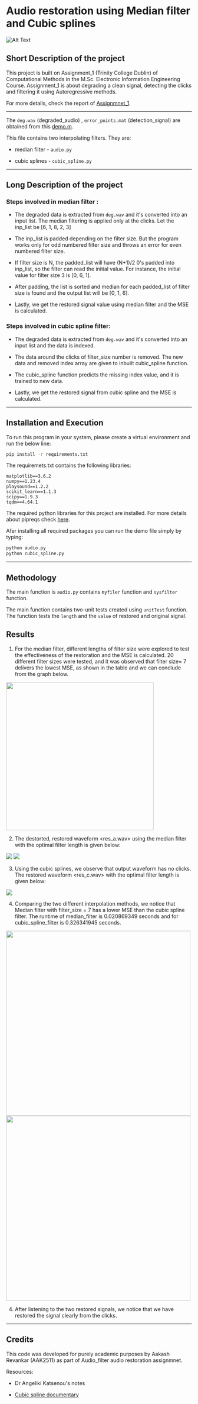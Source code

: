# Audio restoration using Median filter and Cubic splines 

![Alt Text](https://media.tenor.com/Ygc9gvPedwwAAAAC/voice-sound.gif)
 

## Short Description of the project 

This project is built on Assignment_1 (Trinity College Dublin) of Computational Methods in the M.Sc. Electronic Information Engineering Course. Assignment_1 is about degrading a clean signal, detecting the clicks and filtering it using Autoregressive methods. 

 
 

For more details, check the report of [Assignmnet_1](https://github.com/AakashRevankar/Auto_regressive_filter/blob/main/55C22_Assignment1.pdf). 

 
 

--- 

The ```deg.wav``` (degraded_audio) , ```error_points.mat``` (detection_signal) are obtained from this [demo.m](https://github.com/AakashRevankar/Auto_regressive_filter/blob/main/demo.m). 

 
 

This file contains two interpolating filters. They are: 

 
 

- median filter - ```audio.py``` 

- cubic splines - ```cubic_spline.py``` 

 
 

--- 

## Long Description of the project  

 
 

### Steps involved in median filter : 

- The degraded data is extracted from ```deg.wav``` and it's converted into an input list. The median filtering is applied only at the clicks. Let the inp_list be [6, 1, 8, 2, 3] 

- The inp_list is padded depending on the filter size. But the program works only for odd numbered filter size and throws an error for even numbered filter size.  

- If filter size is N, the padded_list will have (N+1)/2 0's padded into inp_list, so the filter can read the initial value. For instance, the initial value for filter size 3 is [0, 6, 1]. 

- After padding, the list is sorted and median for each padded_list of filter size is found and the output list will be [0, 1, 6]. 

- Lastly, we get the restored signal value using median filter and the MSE is calculated. 

 
 

### Steps involved in cubic spline filter: 

- The degraded data is extracted from ```deg.wav``` and it's converted into an input list and the data is indexed. 

- The data around the clicks of filter_size number is removed. The new data and removed index array are given to inbuilt cubic_spline function. 

- The cubic_spline function predicts the missing index value, and it is trained to new data. 

- Lastly, we get the restored signal from cubic spline and the MSE is calculated. 

 
 
 
 
 

--- 

## Installation and Execution 

To run this program in your system, please create a virtual environment and run the below line: 

 
 

```sh                                  
pip install -r requirements.txt 
``` 

The requiremets.txt contains the following libraries: 

 
 

``` 
matplotlib==3.6.2 
numpy==1.23.4 
playsound==1.2.2 
scikit_learn==1.1.3 
scipy==1.9.3 
tqdm==4.64.1 
``` 

The required python libraries for this project are installed. For more details about pipreqs check [here](https://note.nkmk.me/en/python-pip-install-requirements/). 

 
 
 

Afer installing all required packages you can run the demo file simply by typing: 

```sh 
python audio.py 
python cubic_spline.py 
``` 

--- 

 
 

## Methodology  

The main function is `audio.py` contains `myfiler` function and ``sysfilter`` function. 

The main function contains two-unit tests created using `unitTest` function. The function tests the ``length`` and the ``value`` of restored and original signal. 

## Results 

1. For the median filter, different lengths of filter size were explored to test the effectiveness of the restoration and the MSE is calculated. 20 different filter sizes were tested, and it was observed that filter size= 7 delivers the lowest MSE, as shown in the table and we can conclude from the graph below. 
<img src= "4_Filter_vs_MSE.png" width="400"> 

2. The destorted, restored waveform <res_a.wav> using the median filter with the optimal filter length is given below: 
<img src="1_Degraded_signal.png"> 
<img src="2_Median_filtered_signal.png"> 

 
 

3. Using the cubic splines, we observe that output waveform has no clicks. 
The restored waveform <res_c.wav> with the optimal filter length is given below:
<img src="3_cubic_spline_filtered_signal.png"> 

 
 

4. Comparing the two different interpolation methods, we notice that Median filter with filter_size = 7 has a lower MSE than the cubic spline filter. The runtime of median_filter is 0.020869349 seconds and for cubic_spline_filter is 0.326341945 seconds. 
<img src="4_time_median.png" width="500"> 
<img src="5_mse.png" width="500"> 
 
 

4. After listening to the two restored signals, we notice that we have restored the signal clearly from the clicks. 

--- 

## Credits 

This code was developed for purely academic purposes by Aakash Revankar (AAK2511) as part of Audio_filter audio restoration assignmnet. 


Resources: 

- Dr Angeliki Katsenou's notes 

- [Cubic spline documentary](https://docs.scipy.org/doc/scipy/reference/generated/scipy.interpolate.CubicSpline.html) 

 